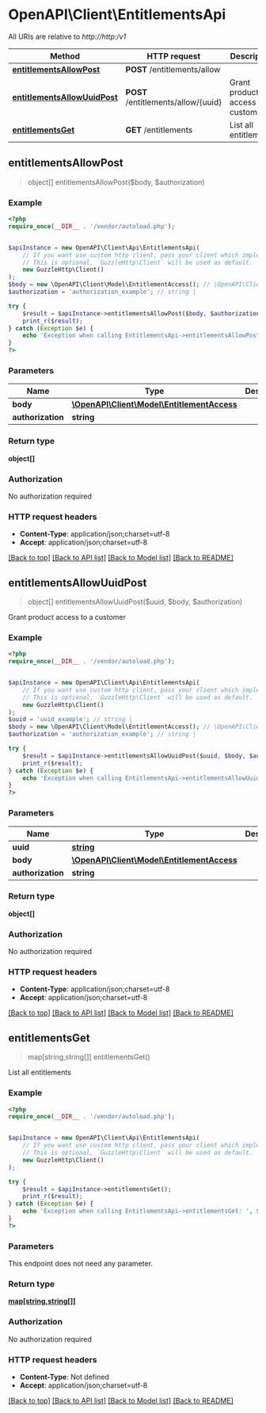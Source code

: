 # OpenAPI\Client\EntitlementsApi

All URIs are relative to *http://http:/v1*

Method | HTTP request | Description
------------- | ------------- | -------------
[**entitlementsAllowPost**](EntitlementsApi.md#entitlementsAllowPost) | **POST** /entitlements/allow | 
[**entitlementsAllowUuidPost**](EntitlementsApi.md#entitlementsAllowUuidPost) | **POST** /entitlements/allow/{uuid} | Grant product access to a customer
[**entitlementsGet**](EntitlementsApi.md#entitlementsGet) | **GET** /entitlements | List all entitlements



## entitlementsAllowPost

> object[] entitlementsAllowPost($body, $authorization)



### Example

```php
<?php
require_once(__DIR__ . '/vendor/autoload.php');


$apiInstance = new OpenAPI\Client\Api\EntitlementsApi(
    // If you want use custom http client, pass your client which implements `GuzzleHttp\ClientInterface`.
    // This is optional, `GuzzleHttp\Client` will be used as default.
    new GuzzleHttp\Client()
);
$body = new \OpenAPI\Client\Model\EntitlementAccess(); // \OpenAPI\Client\Model\EntitlementAccess | 
$authorization = 'authorization_example'; // string | 

try {
    $result = $apiInstance->entitlementsAllowPost($body, $authorization);
    print_r($result);
} catch (Exception $e) {
    echo 'Exception when calling EntitlementsApi->entitlementsAllowPost: ', $e->getMessage(), PHP_EOL;
}
?>
```

### Parameters


Name | Type | Description  | Notes
------------- | ------------- | ------------- | -------------
 **body** | [**\OpenAPI\Client\Model\EntitlementAccess**](../Model/EntitlementAccess.md)|  |
 **authorization** | **string**|  | [optional]

### Return type

**object[]**

### Authorization

No authorization required

### HTTP request headers

- **Content-Type**: application/json;charset=utf-8
- **Accept**: application/json;charset=utf-8

[[Back to top]](#) [[Back to API list]](../../README.md#documentation-for-api-endpoints)
[[Back to Model list]](../../README.md#documentation-for-models)
[[Back to README]](../../README.md)


## entitlementsAllowUuidPost

> object[] entitlementsAllowUuidPost($uuid, $body, $authorization)

Grant product access to a customer

### Example

```php
<?php
require_once(__DIR__ . '/vendor/autoload.php');


$apiInstance = new OpenAPI\Client\Api\EntitlementsApi(
    // If you want use custom http client, pass your client which implements `GuzzleHttp\ClientInterface`.
    // This is optional, `GuzzleHttp\Client` will be used as default.
    new GuzzleHttp\Client()
);
$uuid = 'uuid_example'; // string | 
$body = new \OpenAPI\Client\Model\EntitlementAccess(); // \OpenAPI\Client\Model\EntitlementAccess | 
$authorization = 'authorization_example'; // string | 

try {
    $result = $apiInstance->entitlementsAllowUuidPost($uuid, $body, $authorization);
    print_r($result);
} catch (Exception $e) {
    echo 'Exception when calling EntitlementsApi->entitlementsAllowUuidPost: ', $e->getMessage(), PHP_EOL;
}
?>
```

### Parameters


Name | Type | Description  | Notes
------------- | ------------- | ------------- | -------------
 **uuid** | [**string**](../Model/.md)|  |
 **body** | [**\OpenAPI\Client\Model\EntitlementAccess**](../Model/EntitlementAccess.md)|  |
 **authorization** | **string**|  | [optional]

### Return type

**object[]**

### Authorization

No authorization required

### HTTP request headers

- **Content-Type**: application/json;charset=utf-8
- **Accept**: application/json;charset=utf-8

[[Back to top]](#) [[Back to API list]](../../README.md#documentation-for-api-endpoints)
[[Back to Model list]](../../README.md#documentation-for-models)
[[Back to README]](../../README.md)


## entitlementsGet

> map[string,string[]] entitlementsGet()

List all entitlements

### Example

```php
<?php
require_once(__DIR__ . '/vendor/autoload.php');


$apiInstance = new OpenAPI\Client\Api\EntitlementsApi(
    // If you want use custom http client, pass your client which implements `GuzzleHttp\ClientInterface`.
    // This is optional, `GuzzleHttp\Client` will be used as default.
    new GuzzleHttp\Client()
);

try {
    $result = $apiInstance->entitlementsGet();
    print_r($result);
} catch (Exception $e) {
    echo 'Exception when calling EntitlementsApi->entitlementsGet: ', $e->getMessage(), PHP_EOL;
}
?>
```

### Parameters

This endpoint does not need any parameter.

### Return type

[**map[string,string[]]**](../Model/array.md)

### Authorization

No authorization required

### HTTP request headers

- **Content-Type**: Not defined
- **Accept**: application/json;charset=utf-8

[[Back to top]](#) [[Back to API list]](../../README.md#documentation-for-api-endpoints)
[[Back to Model list]](../../README.md#documentation-for-models)
[[Back to README]](../../README.md)

